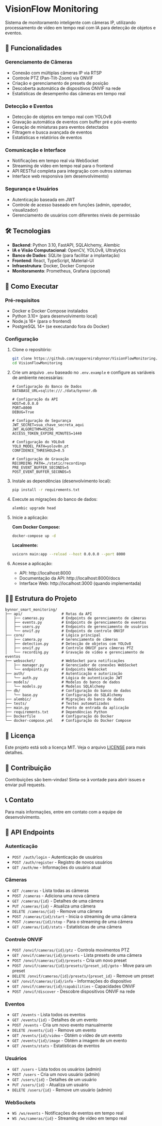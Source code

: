 # VisionFlow Monitoring

Sistema de monitoramento inteligente com câmeras IP, utilizando processamento de vídeo em tempo real com IA para detecção de objetos e eventos.

## 🚀 Funcionalidades

### Gerenciamento de Câmeras
- Conexão com múltiplas câmeras IP via RTSP
- Controle PTZ (Pan-Tilt-Zoom) via ONVIF
- Criação e gerenciamento de presets de posição
- Descoberta automática de dispositivos ONVIF na rede
- Estatísticas de desempenho das câmeras em tempo real

### Detecção e Eventos
- Detecção de objetos em tempo real com YOLOv8
- Gravação automática de eventos com buffer pré e pós-evento
- Geração de miniaturas para eventos detectados
- Filtragem e busca avançada de eventos
- Estatísticas e relatórios de eventos

### Comunicação e Interface
- Notificações em tempo real via WebSocket
- Streaming de vídeo em tempo real para o frontend
- API RESTful completa para integração com outros sistemas
- Interface web responsiva (em desenvolvimento)

### Segurança e Usuários
- Autenticação baseada em JWT
- Controle de acesso baseado em funções (admin, operador, visualizador)
- Gerenciamento de usuários com diferentes níveis de permissão

## 🛠️ Tecnologias

- **Backend**: Python 3.10, FastAPI, SQLAlchemy, Alembic
- **IA e Visão Computacional**: OpenCV, YOLOv8, Ultralytics
- **Banco de Dados**: SQLite (para facilitar a implantação)
- **Frontend**: React, TypeScript, Material-UI
- **Infraestrutura**: Docker, Docker Compose
- **Monitoramento**: Prometheus, Grafana (opcional)

## 🚀 Como Executar

### Pré-requisitos

- Docker e Docker Compose instalados
- Python 3.10+ (para desenvolvimento local)
- Node.js 16+ (para o frontend)
- PostgreSQL 14+ (se executando fora do Docker)

### Configuração

1. Clone o repositório:
   ```bash
   git clone https://github.com/asppereirabynnor/VisionFlowMonitoring.git
   cd VisionFlowMonitoring
   ```

2. Crie um arquivo `.env` baseado no `.env.example` e configure as variáveis de ambiente necessárias:
   ```
   # Configuração do Banco de Dados
   DATABASE_URL=sqlite:///./data/bynnor.db
   
   # Configuração da API
   HOST=0.0.0.0
   PORT=8000
   DEBUG=True
   
   # Configuração de Segurança
   JWT_SECRET=sua_chave_secreta_aqui
   JWT_ALGORITHM=HS256
   ACCESS_TOKEN_EXPIRE_MINUTES=1440
   
   # Configuração do YOLOv8
   YOLO_MODEL_PATH=yolov8n.pt
   CONFIDENCE_THRESHOLD=0.5
   
   # Configuração de Gravação
   RECORDING_PATH=./static/recordings
   PRE_EVENT_BUFFER_SECONDS=5
   POST_EVENT_BUFFER_SECONDS=5
   ```

3. Instale as dependências (desenvolvimento local):
   ```bash
   pip install -r requirements.txt
   ```

4. Execute as migrações do banco de dados:
   ```bash
   alembic upgrade head
   ```

5. Inicie a aplicação:
   
   **Com Docker Compose:**
   ```bash
   docker-compose up -d
   ```
   
   **Localmente:**
   ```bash
   uvicorn main:app --reload --host 0.0.0.0 --port 8000
   ```

6. Acesse a aplicação:
   - API: http://localhost:8000
   - Documentação da API: http://localhost:8000/docs
   - Interface Web: http://localhost:3000 (quando implementada)

## 👷‍♂️ Estrutura do Projeto

```
bynnor_smart_monitoring/
├── api/                  # Rotas da API
│   ├── cameras.py        # Endpoints de gerenciamento de câmeras
│   ├── events.py         # Endpoints de gerenciamento de eventos
│   ├── users.py          # Endpoints de gerenciamento de usuários
│   └── onvif.py          # Endpoints de controle ONVIF
├── core/                 # Lógica principal
│   ├── camera.py         # Gerenciamento de câmeras
│   ├── detection.py      # Detecção de objetos com YOLOv8
│   ├── onvif.py          # Controle ONVIF para câmeras PTZ
│   └── recording.py      # Gravação de vídeo e gerenciamento de eventos
├── websocket/            # WebSocket para notificações
│   ├── manager.py        # Gerenciador de conexões WebSocket
│   └── endpoints.py      # Endpoints WebSocket
├── auth/                 # Autenticação e autorização
│   └── auth.py           # Lógica de autenticação JWT
├── models/               # Modelos do banco de dados
│   └── models.py         # Modelos SQLAlchemy
├── db/                   # Configuração do banco de dados
│   └── base.py           # Configuração do SQLAlchemy
├── alembic/              # Migrações do banco de dados
├── tests/                # Testes automatizados
├── main.py               # Ponto de entrada da aplicação
├── requirements.txt      # Dependências Python
├── Dockerfile            # Configuração do Docker
└── docker-compose.yml    # Configuração do Docker Compose
```

## 📄 Licença

Este projeto está sob a licença MIT. Veja o arquivo [LICENSE](LICENSE) para mais detalhes.

## 🤝 Contribuição

Contribuições são bem-vindas! Sinta-se à vontade para abrir issues e enviar pull requests.

## 📞 Contato

Para mais informações, entre em contato com a equipe de desenvolvimento.

## 📝 API Endpoints

### Autenticação
- `POST /auth/login` - Autenticação de usuários
- `POST /auth/register` - Registro de novos usuários
- `GET /auth/me` - Informações do usuário atual

### Câmeras
- `GET /cameras` - Lista todas as câmeras
- `POST /cameras` - Adiciona uma nova câmera
- `GET /cameras/{id}` - Detalhes de uma câmera
- `PUT /cameras/{id}` - Atualiza uma câmera
- `DELETE /cameras/{id}` - Remove uma câmera
- `POST /cameras/{id}/start` - Inicia o streaming de uma câmera
- `POST /cameras/{id}/stop` - Para o streaming de uma câmera
- `GET /cameras/{id}/stats` - Estatísticas de uma câmera

### Controle ONVIF
- `POST /onvif/cameras/{id}/ptz` - Controla movimentos PTZ
- `GET /onvif/cameras/{id}/presets` - Lista presets de uma câmera
- `POST /onvif/cameras/{id}/presets` - Cria um novo preset
- `POST /onvif/cameras/{id}/presets/{preset_id}/goto` - Move para um preset
- `DELETE /onvif/cameras/{id}/presets/{preset_id}` - Remove um preset
- `GET /onvif/cameras/{id}/info` - Informações do dispositivo
- `GET /onvif/cameras/{id}/capabilities` - Capacidades ONVIF
- `POST /onvif/discover` - Descobre dispositivos ONVIF na rede

### Eventos
- `GET /events` - Lista todos os eventos
- `GET /events/{id}` - Detalhes de um evento
- `POST /events` - Cria um novo evento manualmente
- `DELETE /events/{id}` - Remove um evento
- `GET /events/{id}/video` - Obtém o vídeo de um evento
- `GET /events/{id}/image` - Obtém a imagem de um evento
- `GET /events/stats` - Estatísticas de eventos

### Usuários
- `GET /users` - Lista todos os usuários (admin)
- `POST /users` - Cria um novo usuário (admin)
- `GET /users/{id}` - Detalhes de um usuário
- `PUT /users/{id}` - Atualiza um usuário
- `DELETE /users/{id}` - Remove um usuário (admin)

### WebSockets
- `WS /ws/events` - Notificações de eventos em tempo real
- `WS /ws/cameras/{id}` - Streaming de vídeo em tempo real
